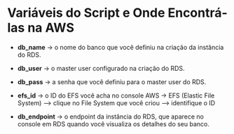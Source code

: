 # Variáveis do Script e Onde Encontrá-las na AWS

- **db_name** → o nome do banco que você definiu na criação da instância do RDS.

- **db_user** → o master user configurado na criação do RDS.

- **db_pass** → a senha que você definiu para o master user do RDS.

- **efs_id** → o ID do EFS você acha no console AWS → EFS (Elastic File System) --> clique no File System que você criou --> identifique o ID

- **db_endpoint** → o endpoint da instância do RDS, que aparece no console em RDS quando você visualiza os detalhes do seu banco.
